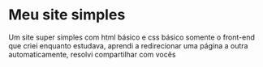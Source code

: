 #  Meu site simples

Um site super simples com html básico e css básico somente o front-end que criei enquanto estudava, aprendi a redirecionar uma página a outra automaticamente, resolvi compartilhar com vocês
